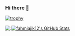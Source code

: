 ### Hi there 👋

<!--
**fahmiajik12/fahmiajik12** is a ✨ _special_ ✨ repository because its `README.md` (this file) appears on your GitHub profile.

Here are some ideas to get you started:

- 🔭 I’m currently working on ...
- 🌱 I’m currently learning ...
- 👯 I’m looking to collaborate on ...
- 🤔 I’m looking for help with ...
- 💬 Ask me about ...
- 📫 How to reach me: ...
- 😄 Pronouns: ...
- ⚡ Fun fact: ...
-->

[![trophy](https://github-profile-trophy.vercel.app/?username=fahmiajik12&theme=onedark)](https://github.com/fahmiajik12/github-profile-trophy)

<a href="https://github.com/fahmiajik12/fahmiajik12">
  <img align="center" src="https://github-readme-stats.vercel.app/api/top-langs/?username=fahmiajik12&hide=java,html,tex&title_color=ffffff&text_color=c9cacc&icon_color=2bbc8a&bg_color=1d1f21&langs_count=3" />
</a>
<a href="https://github.com/fahmiajik12/fahmiajik12">
  <img align="center" src="https://github-readme-stats.vercel.app/api?username=fahmiajik12&show_icons=true&line_height=27&count_private=true&title_color=ffffff&text_color=c9cacc&icon_color=2bbc8a&bg_color=1d1f21" alt="fahmiajik12's GitHub Stats" />
</a>
